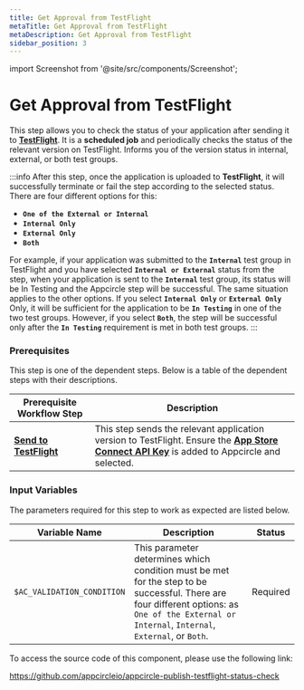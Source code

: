 ```yaml
---
title: Get Approval from TestFlight
metaTitle: Get Approval from TestFlight
metaDescription: Get Approval from TestFlight
sidebar_position: 3
---
```


import Screenshot from '@site/src/components/Screenshot';

# Get Approval from TestFlight

This step allows you to check the status of your application after sending it to [**TestFlight**](https://developer.apple.com/testflight/). It is a **scheduled job** and periodically checks the status of the relevant version on TestFlight. Informs you of the version status in internal, external, or both test groups.

:::info
After this step, once the application is uploaded to **TestFlight**, it will successfully terminate or fail the step according to the selected status. There are four different options for this:

- **`One of the External or Internal`**
- **`Internal Only`**
- **`External Only`**
- **`Both`**

For example, if your application was submitted to the **`Internal`** test group in TestFlight and you have selected **`Internal or External`** status from the step, when your application is sent to the **`Internal`** test group, its status will be In Testing and the Appcircle step will be successful. The same situation applies to the other options. If you select **`Internal Only`** or **`External Only`** Only, it will be sufficient for the application to be **`In Testing`** in one of the two test groups. However, if you select **`Both`**, the step will be successful only after the **`In Testing`** requirement is met in both test groups.
:::

### Prerequisites

This step is one of the dependent steps. Below is a table of the dependent steps with their descriptions.

| Prerequisite Workflow Step                                                                                                                  | Description                                                                                                                                                                                                                                                    |
| ------------------------------------------------------------------------------------------------------------------------------------------- | -------------------------------------------------------------------------------------------------------------------------------------------------------------------------------------------------------------------------------------------------------------- |
| [**Send to TestFlight**](https://docs.appcircle.io/publish-integrations/ios-publish-integrations/send-to-app-store#send-apps-to-testflight) | This step sends the relevant application version to TestFlight. Ensure the [**App Store Connect API Key**](https://docs.appcircle.io/account/adding-an-app-store-connect-api-key#linking-appcircle-with-app-store-connect) is added to Appcircle and selected. |

<Screenshot url='https://cdn.appcircle.io/docs/assets/BE2919-approvelTestFlight.png' />

### Input Variables

The parameters required for this step to work as expected are listed below.

<Screenshot url='https://cdn.appcircle.io/docs/assets/BE2919-approvalTestInput.png' />

| Variable Name              | Description                                                                                                                                                                                     | Status   |
| -------------------------- | ----------------------------------------------------------------------------------------------------------------------------------------------------------------------------------------------- | -------- |
| `$AC_VALIDATION_CONDITION` | This parameter determines which condition must be met for the step to be successful. There are four different options: as `One of the External or Internal`, `Internal`, `External`, or `Both`. | Required |

To access the source code of this component, please use the following link:

https://github.com/appcircleio/appcircle-publish-testflight-status-check
